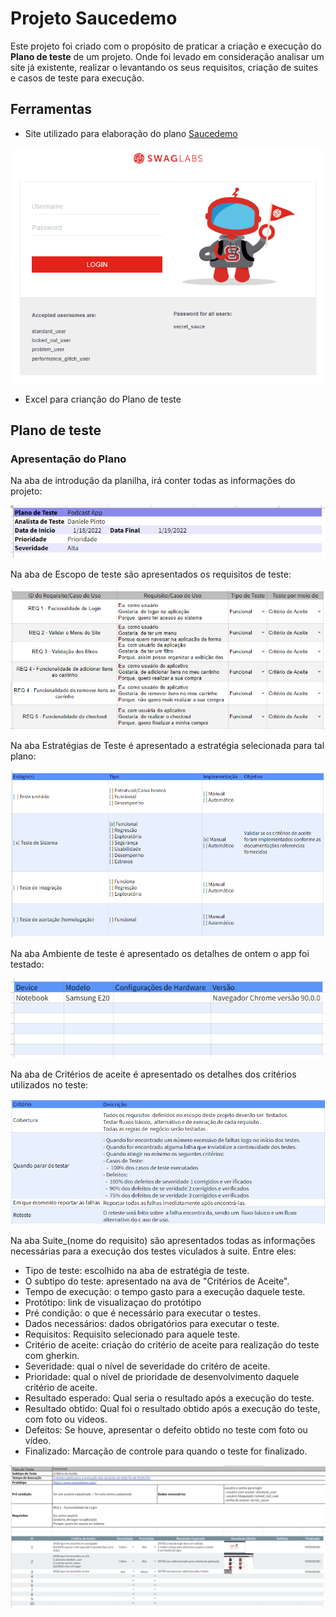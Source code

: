 # Projeto Saucedemo

Este projeto foi criado com o propósito de praticar a criação e execução do **Plano de teste** de um projeto. Onde foi levado em consideração analisar um site já existente, realizar o levantando os seus requisitos, criação de suites e casos de teste para execução. 

## Ferramentas

- Site utilizado para elaboração do plano [Saucedemo](https://www.saucedemo.com/)

![Home Site Soucedemo](../img/site_soucedemo.png)

- Excel para crianção do Plano de teste

## Plano de teste

### Apresentação do Plano   

Na aba de introdução da planilha, irá conter todas as informações do projeto:

![Introdução](img/introd.png)

Na aba de Escopo de teste são apresentados os requisitos de teste:

![requisitos](img/escopo.png)

Na aba Estratégias de Teste é apresentado a estratégia selecionada para tal plano:

![estrategia](img/estrat.png)

Na aba Ambiente de teste é apresentado os detalhes de ontem o app foi testado:

![ambiente](img/ambient.png)

Na aba de Critérios de aceite é apresentado os detalhes dos critérios utilizados no teste:

![criterios](img/criterios.png)

Na aba Suite_(nome do requisito) são apresentados todas as informações necessárias para a execução dos testes viculados à suite. Entre eles:

- Tipo de teste: escolhido na aba de estratégia de teste.
- O subtipo do teste: apresentado na ava de "Critérios de Aceite".
- Tempo de execução: o tempo gasto para a execução daquele teste.
- Protótipo: link de visualizaçao do protótipo
- Pré condição: o que é necessário para executar o testes.
- Dados necessários: dados obrigatórios para executar o teste.
- Requisitos: Requisito selecionado para aquele teste.
- Critério de aceite: criação do critério de aceite para realização do teste com gherkin.
- Severidade: qual o nível de severidade do critéro de aceite.
- Prioridade: qual o nível de prioridade de desenvolvimento daquele critério de aceite.
- Resultado esperado: Qual seria o resultado após a execução do teste.
- Resultado obtido: Qual foi o resultado obtido após a execução do teste, com foto ou videos.
- Defeitos: Se houve, apresentar o defeito obtido no teste com foto ou vídeo.
- Finalizado: Marcação de controle para quando o teste for finalizado.


![suite](img/suite.png)